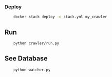 
### Deploy

```sh
    docker stack deploy -c stack.yml my_crawler
```

## Run
```sh
    python crawler/run.py
```

## See Database
```sh
    python watcher.py
```
